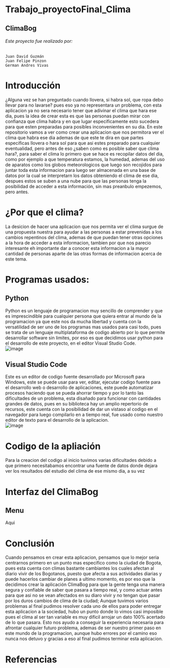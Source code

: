 # Trabajo_proyectoFinal_Clima
## ClimaBog 
###### Este proyecto fue realizado por:
    Juan David Guzmán
    Juan Felipe Pinzon
    German Andres Vivas
# Introducción 
¿Alguna vez se han preguntado cuando llovera, si habra sol, que ropa debo llevar para no lavarse?
pues eso ya no representara un problema, con esta aplicacion ya no sera necesario tener que adivinar el clima que hara ese dia, pues la idea de crear esta es que las personas puedan mirar con confianza que clima habra y  en que lugar especificamente esto sucedera para que esten preparadas para posibles inconvenientes en su dia.
En este repositorio vamos a ver como crear una aplicacion que nos permitora ver el clima que habra ese dia ademas de que este te dira en que partes especificas llovera o hara sol para que asi estes preparado para cualquier eventualidad, pero antes de eso ¿saben como es posible saber que clima hara?, para saber el clima lo primero que se hace es recopilar datos del dia, como por ejemplo a que temperatura estamos, la humedad, ademas del uso de aparatos como los globos meteorologicos que luego son recojidos para juntar toda esta informacion para luego ser almacenada en una base de datos por la cual se interpretarn los datos obteniendo  el clima de ese dia, despues estos se suben a una nube para que las personas tenga la posibilidad de acceder a esta información, sin mas preanbulo empezemos, pero antes.
# ¿Por que el clima?
La desicion de hacer una aplicacion que nos permita ver el clima surgue de una propuesta nuestra para ayudar a las personas a estar prevenidas a los cambios repentinos del clima, ademas de que puedan tener otras opciones a la hora de acceder a esta informacion, tambien por que nos parecio interesante eh importante dar a conocer esta informacion a la mayor cantidad de personas aparte de las otras formas de informacion acerca de este tema.
# Programas usados:
## Python
Python es un lenguaje de programacion muy sencillo de comprender y que es imprescindible para cualquier persona que quiera entrar al mundo de la programacion ya que este nos da mucha libertad y cuenta con la versatilidad de ser uno de los programas mas usados para casi todo, pues se trata de un lenguaje multiplataforma de codigo abierto por lo que permite desarrollar software sin limites, por eso es que decidimos usar python para el desarrollo de este proyecto, en el editor Visual Studio Code.
<br>
            ![image](https://user-images.githubusercontent.com/114431122/202952308-50626989-c770-4965-be67-bfcaa7dc8d7a.png)
<br>

## Visual Studio Code
Este es un editor de codigo fuente desarrollado por Microsoft para Windows, este se puede usar para ver, editar, ejecutar codigo fuente para el desarrollo web o desarrollo de aplicaciones, este puede automatizar procesos haciendo que se pueda ahorrar tiempo y por lo tanto las dificultades de un problema, esta disañado para funcionar con cantidades grandes de datos, pues en su biblioteca hay un amplio repertorio de recursos, este cuenta con la posibilidad de dar un vistaso al codigo en el navegador para luego compilarlo en a tiempo real, fue usado como nuestro editor de texto para el desarrollo de la aplicacion.
<br>
        ![image](https://user-images.githubusercontent.com/114431122/202954536-eacb993d-9118-4b77-b628-e698869e3434.png)
<br>
# Codigo de la apliación
Para la creacion del codigo al inicio tuvimos varias dificultades debido a que primero necesitabamos encontrar una fuente de datos donde dejara ver los resultados del estudio del clima de ese mismo dia, a su vez 
# Interfaz del ClimaBog
## Menu
Aqui
# Conclusión
Cuando pensamos en crear esta aplicacion, pensamos que lo mejor seria centrarnos primero en un punto mas especifico como la ciudad de Bogota, pues esta cuenta con climas bastante cambiantes los cuales afectan al diario vivir de los Bogotanos, puesto que afecta a sus actividades diarias y puede hacerlos cambiar de planes a ultimo momento, es por eso que la decidimos crear la aplicación ClimaBog para que la gente tenga una manera segura y confiable de saber que pasara a tiempo real, y como actuar antes para que asi no se vean afectados en su diaro vivir y no tengan que pasar por los duros cambios de clima de la ciudad; Aunque tuvimos varios problemas al final pudimos resolver cada uno de ellos para poder entregar esta aplicacion a la sociedad, hubo un punto donde lo vimos casi imposible pues el clima al ser tan variable es muy dificil arrojar un dato 100% acertado de lo que pasara.
Esto nos ayudo a conseguir la experiencia necesaria para afrontar cualquier futuro problema, ademas de ser nuestro primer paso en este mundo de la programacion, aunque hubo errores por el camino eso nunca nos detuvo y gracias a eso al final pudimos terminar esta aplicacion.

# Referencias





        

